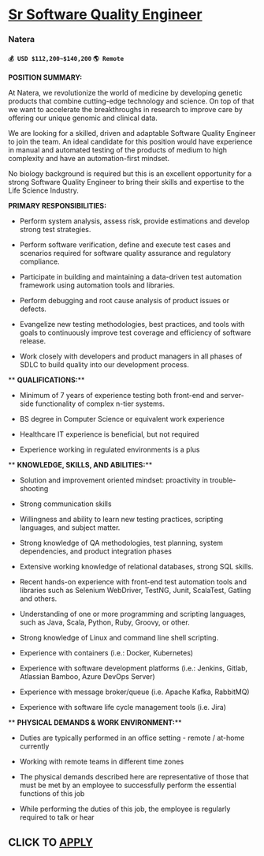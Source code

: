 # [Sr Software Quality Engineer](https://www.remotewlb.com/apply/sr-software-quality-engineer-97642)  
### Natera  
#### `💰 USD $112,200~$140,200` `🌎 Remote`  

****POSITION SUMMARY:****

At Natera, we revolutionize the world of medicine by developing genetic products that combine cutting-edge technology and science. On top of that we want to accelerate the breakthroughs in research to improve care by offering our unique genomic and clinical data.

We are looking for a skilled, driven and adaptable Software Quality Engineer to join the team. An ideal candidate for this position would have experience in manual and automated testing of the products of medium to high complexity and have an automation-first mindset.

No biology background is required but this is an excellent opportunity for a strong Software Quality Engineer to bring their skills and expertise to the Life Science Industry.  

****PRIMARY RESPONSIBILITIES:****

  * Perform system analysis, assess risk, provide estimations and develop strong test strategies.

  * Perform software verification, define and execute test cases and scenarios required for software quality assurance and regulatory compliance.

  * Participate in building and maintaining a data-driven test automation framework using automation tools and libraries.

  * Perform debugging and root cause analysis of product issues or defects.

  * Evangelize new testing methodologies, best practices, and tools with goals to continuously improve test coverage and efficiency of software release.

  * Work closely with developers and product managers in all phases of SDLC to build quality into our development process.

 ** **QUALIFICATIONS:****

  * Minimum of 7 years of experience testing both front-end and server-side functionality of complex n-tier systems.

  * BS degree in Computer Science or equivalent work experience

  * Healthcare IT experience is beneficial, but not required

  * Experience working in regulated environments is a plus

 ** **KNOWLEDGE, SKILLS, AND ABILITIES:****

  * Solution and improvement oriented mindset: proactivity in trouble-shooting

  * Strong communication skills

  * Willingness and ability to learn new testing practices, scripting languages, and subject matter.

  * Strong knowledge of QA methodologies, test planning, system dependencies, and product integration phases

  * Extensive working knowledge of relational databases, strong SQL skills.

  * Recent hands-on experience with front-end test automation tools and libraries such as Selenium WebDriver, TestNG, Junit, ScalaTest, Gatling and others.

  * Understanding of one or more programming and scripting languages, such as Java, Scala, Python, Ruby, Groovy, or other.

  * Strong knowledge of Linux and command line shell scripting.

  * Experience with containers (i.e.: Docker, Kubernetes)

  * Experience with software development platforms (i.e.: Jenkins, Gitlab, Atlassian Bamboo, Azure DevOps Server)

  * Experience with message broker/queue (i.e. Apache Kafka, RabbitMQ)

  * Experience with software life cycle management tools (i.e. Jira)

 ** **PHYSICAL DEMANDS & WORK ENVIRONMENT:****

  * Duties are typically performed in an office setting - remote / at-home currently

  * Working with remote teams in different time zones

  * The physical demands described here are representative of those that must be met by an employee to successfully perform the essential functions of this job

  * While performing the duties of this job, the employee is regularly required to talk or hear

  
## CLICK TO [APPLY](https://www.remotewlb.com/apply/sr-software-quality-engineer-97642)

